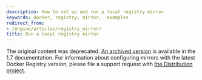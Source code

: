 ```yaml
---
description: How to set up and run a local registry mirror
keywords: docker, registry, mirror,  examples
redirect_from:
- /engine/articles/registry_mirror/
title: Run a local registry mirror
---
```


The original content was deprecated. [An archived
version](/v1.6/articles/registry_mirror) is available in
the 1.7 documentation. For information about configuring mirrors with the latest
Docker Registry version, please file a support request with [the Distribution
project](https://github.com/docker/distribution/issues).